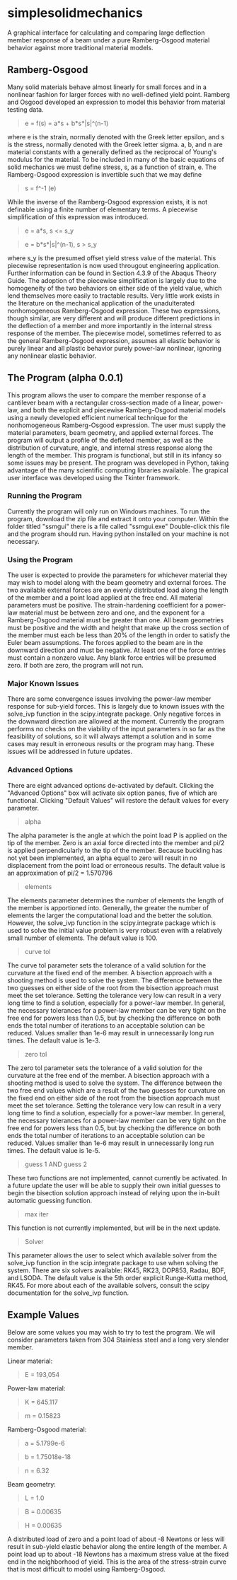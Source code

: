 # simplesolidmechanics
A graphical interface for calculating and comparing large deflection member response of a beam under a pure Ramberg-Osgood material behavior against more traditional material models.
## Ramberg-Osgood
Many solid materials behave almost linearly for small forces and in a nonlinear fashion for larger forces with no well-defined yield point. Ramberg and Osgood developed an expression to model this behavior from material testing data.

>e = f(s) = a\*s + b\*s\*|s|^(n-1)

where e is the strain, normally denoted with the Greek letter epsilon, and s is the stress, normally denoted with the Greek letter sigma. a, b, and n are material constants with a generally defined as the reciprocal of Young's modulus for the material. To be included in many of the basic equations of solid mechanics we must define stress, s, as a function of strain, e. The Ramberg-Osgood expression is invertible such that we may define

>s = f^-1 (e)

While the inverse of the Ramberg-Osgood expression exists, it is not definable using a finite number of elementary terms. A piecewise simplification of this expression was introduced.

>e = a\*s,   s <= s_y

>e = b\*s\*|s|^(n-1),   s > s_y

where s_y is the presumed offset yield stress value of the material. This piecewise representation is now used througout engineering application. Further information can be found in Section 4.3.9 of the Abaqus Theory Guide. The adoption of the piecewise simplification is largely due to the homogeneity of the two behaviors on either side of the yield value, which lend themselves more easily to tractable results. Very little work exists in the literature on the mechanical application of the unadulterated nonhomogeneous Ramberg-Osgood expression. These two expressions, though similar, are very different and will produce different predictions in the deflection of a member and more importantly in the internal stress response of the member. The piecewise model, sometimes referred to as the general Ramberg-Osgood expression, assumes all elastic behavior is purely linear and all plastic behavior purely power-law nonlinear, ignoring any nonlinear elastic behavior.

## The Program (alpha 0.0.1)
This program allows the user to compare the member response of a cantilever beam with a rectangular cross-section made of a linear, power-law, and both the explicit and piecewise Ramberg-Osgood material models using a newly developed efficient numerical technique for the nonhomogeneous Ramberg-Osgood expression. The user must supply the material parameters, beam geometry, and applied external forces. The program will output a profile of the defleted member, as well as the distribution of curvature, angle, and internal stress response along the length of the member. This program is functional, but still in its infancy so some issues may be present. The program was developed in Python, taking advantage of the many scientific computing libraries available. The grapical user interface was developed using the Tkinter framework.

### Running the Program
Currently the program will only run on Windows machines. To run the program, download the zip file and extract it onto your computer. Within the folder titled "ssmgui" there is a file called "ssmgui.exe" Double-click this file and the program should run. Having python installed on your machine is not necessary.

### Using the Program
The user is expected to provide the parameters for whichever material they may wish to model along with the beam geometry and external forces. The two available external forces are an evenly distributed load along the length of the member and a point load applied at the free end. All material parameters must be positive. The strain-hardening coefficient for a power-law material must be between zero and one, and the exponent for a Ramberg-Osgood material must be greater than one. All beam geometries must be positive and the width and height that make up the cross section of the member must each be less than 20% of the length in order to satisfy the Euler beam assumptions. The forces applied to the beam are in the downward direction and must be negative. At least one of the force entries must contain a nonzero value. Any blank force entries will be presumed zero. If both are zero, the program will not run.

### Major Known Issues
There are some convergence issues involving the power-law member response for sub-yield forces. This is largely due to known issues with the solve_ivp function in the scipy.integrate package. Only negative forces in the downward direction are allowed at the moment. Currently the program performs no checks on the viability of the input parameters in so far as the feasibility of solutions, so it will always attempt a solution and in some cases may result in erroneous results or the program may hang. These issues will be addressed in future updates.

### Advanced Options
There are eight advanced options de-activated by default. Clicking the "Advanced Options" box will activate six option panes, five of which are functional. Clicking "Default Values" will restore the default values for every parameter.

>alpha

The alpha parameter is the angle at which the point load P is applied on the tip of the member. Zero is an axial force directed into the member and pi/2 is applied perpendicularly to the tip of the member. Because buckling has not yet been implemented, an alpha equal to zero will result in no displacement from the point load or erroneous results. The default value is an approximation of pi/2 = 1.570796

>elements

The elements parameter determines the number of elements the length of the member is apportioned into. Generally, the greater the number of elements the larger the computational load and the better the solution. However, the solve_ivp function in the scipy.integrate package which is used to solve the initial value problem is very robust even with a relatively small number of elements. The default value is 100.

>curve tol

The curve tol parameter sets the tolerance of a valid solution for the curvature at the fixed end of the member. A bisection approach with a shooting method is used to solve the system. The difference between the two guesses on either side of the root from the bisection approach must meet the set tolerance. Setting the tolerance very low can result in a very long time to find a solution, especially for a power-law member. In general, the necessary tolerances for a power-law member can be very tight on the free end for powers less than 0.5, but by checking the difference on both ends the total number of iterations to an acceptable solution can be reduced. Values smaller than 1e-6 may result in unnecessarily long run times. The default value is 1e-3.

>zero tol

The zero tol parameter sets the tolerance of a valid solution for the curvature at the free end of the member. A bisection approach with a shooting method is used to solve the system. The difference between the two free end values which are a result of the two guesses for curvature on the fixed end on either side of the root from the bisection approach must meet the set tolerance. Setting the tolerance very low can result in a very long time to find a solution, especially for a power-law member. In general, the necessary tolerances for a power-law member can be very tight on the free end for powers less than 0.5, but by checking the difference on both ends the total number of iterations to an acceptable solution can be reduced. Values smaller than 1e-6 may result in unnecessarily long run times. The default value is 1e-5.

>guess 1 AND guess 2

These two functions are not implemented, cannot currently be activated. In a future update the user will be able to supply their own initial guesses to begin the bisection solution approach instead of relying upon the in-built automatic guessing function.

>max iter

This function is not currently implemented, but will be in the next update.

>Solver

This parameter allows the user to select which available solver from the solve_ivp function in the scip.integrate package to use when solving the system. There are six solvers available: RK45, RK23, DOP853, Radau, BDF, and LSODA. The default value is the 5th order explicit Runge-Kutta method, RK45. For more about each of the available solvers, consult the scipy documentation for the solve_ivp function.

## Example Values
Below are some values you may wish to try to test the program. We will consider parameters taken from 304 Stainless steel and a long very slender member.

Linear material:
>E = 193,054

Power-law material:
>K = 645.117

>m = 0.15823

Ramberg-Osgood material:
>a = 5.1799e-6

>b = 1.75018e-18

>n = 6.32

Beam geometry:
>L = 1.0

>B = 0.00635

>H = 0.00635

A distributed load of zero and a point load of about -8 Newtons or less will result in sub-yield elastic behavior along the entire length of the member. A point load up to about -18 Newtons has a maximum stress value at the fixed end in the neighborhood of yield. This is the area of the stress-strain curve that is most difficult to model using Ramberg-Osgood.
